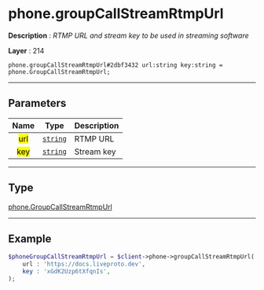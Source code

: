 # phone.groupCallStreamRtmpUrl

**Description** : *RTMP URL and stream key to be used in streaming software*

**Layer** : 214

```tl
phone.groupCallStreamRtmpUrl#2dbf3432 url:string key:string = phone.GroupCallStreamRtmpUrl;
```

---

## Parameters

| Name | Type | Description |
| :---: | :---: | :--- |
| <mark>url</mark> | [`string`](type/string) | RTMP URL |
| <mark>key</mark> | [`string`](type/string) | Stream key |

---

## Type

[phone.GroupCallStreamRtmpUrl](type/phone.GroupCallStreamRtmpUrl)

---

## Example

```php
$phoneGroupCallStreamRtmpUrl = $client->phone->groupCallStreamRtmpUrl(
	url : 'https://docs.liveproto.dev',
	key : 'xGdK2Uzp6tXfqnIs',
);
```